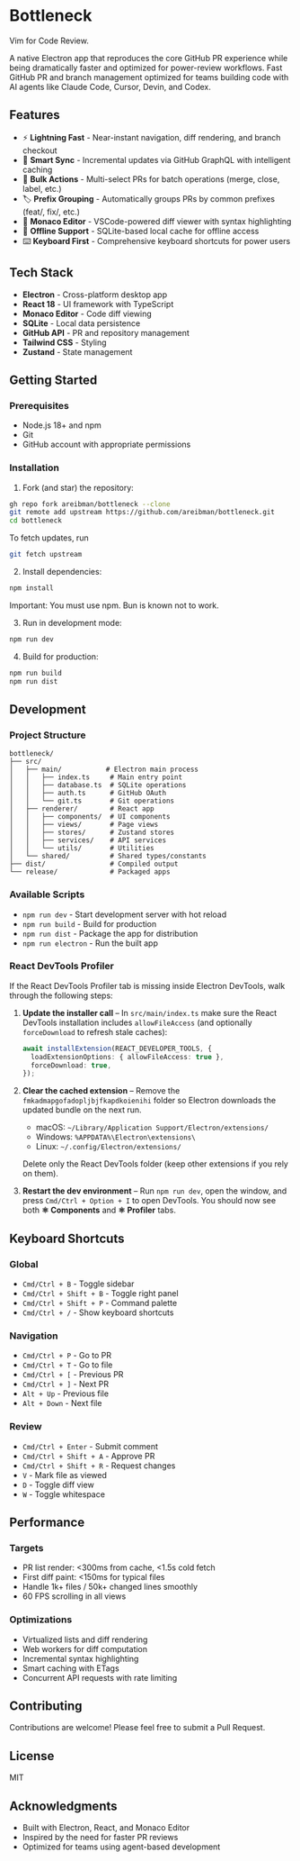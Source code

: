 # Bottleneck

Vim for Code Review. 

A native Electron app that reproduces the core GitHub PR experience while being dramatically faster and optimized for power-review workflows. Fast GitHub PR and branch management optimized for teams building code with AI agents like Claude Code, Cursor, Devin, and Codex.

## Features

- ⚡ **Lightning Fast** - Near-instant navigation, diff rendering, and branch checkout
- 🔄 **Smart Sync** - Incremental updates via GitHub GraphQL with intelligent caching
- 👥 **Bulk Actions** - Multi-select PRs for batch operations (merge, close, label, etc.)
- 🏷️ **Prefix Grouping** - Automatically groups PRs by common prefixes (feat/, fix/, etc.)
- 📝 **Monaco Editor** - VSCode-powered diff viewer with syntax highlighting
- 💾 **Offline Support** - SQLite-based local cache for offline access
- ⌨️ **Keyboard First** - Comprehensive keyboard shortcuts for power users

## Tech Stack

- **Electron** - Cross-platform desktop app
- **React 18** - UI framework with TypeScript
- **Monaco Editor** - Code diff viewing
- **SQLite** - Local data persistence
- **GitHub API** - PR and repository management
- **Tailwind CSS** - Styling
- **Zustand** - State management

## Getting Started

### Prerequisites

- Node.js 18+ and npm
- Git
- GitHub account with appropriate permissions

### Installation

1. Fork (and star) the repository:

```bash
gh repo fork areibman/bottleneck --clone
git remote add upstream https://github.com/areibman/bottleneck.git
cd bottleneck
```

To fetch updates, run
```bash
git fetch upstream
```

2. Install dependencies:

```bash
npm install
```

Important: You must use npm. Bun is known not to work.

3. Run in development mode:

```bash
npm run dev
```

4. Build for production:

```bash
npm run build
npm run dist
```

## Development

### Project Structure

```
bottleneck/
├── src/
│   ├── main/           # Electron main process
│   │   ├── index.ts     # Main entry point
│   │   ├── database.ts  # SQLite operations
│   │   ├── auth.ts      # GitHub OAuth
│   │   └── git.ts       # Git operations
│   ├── renderer/        # React app
│   │   ├── components/  # UI components
│   │   ├── views/       # Page views
│   │   ├── stores/      # Zustand stores
│   │   ├── services/    # API services
│   │   └── utils/       # Utilities
│   └── shared/          # Shared types/constants
├── dist/                # Compiled output
└── release/             # Packaged apps
```

### Available Scripts

- `npm run dev` - Start development server with hot reload
- `npm run build` - Build for production
- `npm run dist` - Package the app for distribution
- `npm run electron` - Run the built app

### React DevTools Profiler

If the React DevTools Profiler tab is missing inside Electron DevTools, walk through the following steps:

1. **Update the installer call** – In `src/main/index.ts` make sure the React DevTools installation includes `allowFileAccess` (and optionally `forceDownload` to refresh stale caches):

   ```ts
   await installExtension(REACT_DEVELOPER_TOOLS, {
     loadExtensionOptions: { allowFileAccess: true },
     forceDownload: true,
   });
   ```

2. **Clear the cached extension** – Remove the `fmkadmapgofadopljbjfkapdkoienihi` folder so Electron downloads the updated bundle on the next run.

   - macOS: `~/Library/Application Support/Electron/extensions/`
   - Windows: `%APPDATA%\Electron\extensions\`
   - Linux: `~/.config/Electron/extensions/`

   Delete only the React DevTools folder (keep other extensions if you rely on them).

3. **Restart the dev environment** – Run `npm run dev`, open the window, and press `Cmd/Ctrl + Option + I` to open DevTools. You should now see both **⚛️ Components** and **⚛️ Profiler** tabs.

## Keyboard Shortcuts

### Global

- `Cmd/Ctrl + B` - Toggle sidebar
- `Cmd/Ctrl + Shift + B` - Toggle right panel
- `Cmd/Ctrl + Shift + P` - Command palette
- `Cmd/Ctrl + /` - Show keyboard shortcuts

### Navigation

- `Cmd/Ctrl + P` - Go to PR
- `Cmd/Ctrl + T` - Go to file
- `Cmd/Ctrl + [` - Previous PR
- `Cmd/Ctrl + ]` - Next PR
- `Alt + Up` - Previous file
- `Alt + Down` - Next file

### Review

- `Cmd/Ctrl + Enter` - Submit comment
- `Cmd/Ctrl + Shift + A` - Approve PR
- `Cmd/Ctrl + Shift + R` - Request changes
- `V` - Mark file as viewed
- `D` - Toggle diff view
- `W` - Toggle whitespace

## Performance

### Targets

- PR list render: <300ms from cache, <1.5s cold fetch
- First diff paint: <150ms for typical files
- Handle 1k+ files / 50k+ changed lines smoothly
- 60 FPS scrolling in all views

### Optimizations

- Virtualized lists and diff rendering
- Web workers for diff computation
- Incremental syntax highlighting
- Smart caching with ETags
- Concurrent API requests with rate limiting

## Contributing

Contributions are welcome! Please feel free to submit a Pull Request.

## License

MIT

## Acknowledgments

- Built with Electron, React, and Monaco Editor
- Inspired by the need for faster PR reviews
- Optimized for teams using agent-based development

